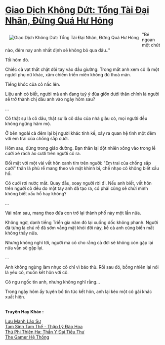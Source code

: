 <a href="https://utruyen.com/giao-dich-khong-dut-tong-tai-dai-nhan-dung-qua-hu-hong/17388/" title="Giao Dịch Không Dứt: Tổng Tài Đại Nhân, Đừng Quá Hư Hỏng"><h1>Giao Dịch Không Dứt: Tổng Tài Đại Nhân, Đừng Quá Hư Hỏng</h1></a><div style="display:table"><img align="right" style="float: left; padding: 10px;" src="https://utruyen.com/images/story/200x260/giao-dich-khong-dut-tong-tai-dai-nhan-dung-qua-hu-hong.jpg" alt="Giao Dịch Không Dứt: Tổng Tài Đại Nhân, Đừng Quá Hư Hỏng">"Bé ngoan một chút nào, đêm nay anh nhất định sẽ không bỏ qua đâu.."<p></p>Tối hôm đó.<p></p>Chiếc cà vạt thắt chặt đôi tay vào đầu giường. Trong mắt anh xem cô là một người phụ nữ khác, xâm chiếm triền miên không đủ thoả mãn.<p></p>Tiếng khóc của cô nấc lên.<p></p>Liệu anh có biết, người mà anh đang tuỳ ý đùa giỡn dưới thân chính là người sẽ trở thành chị dâu anh vào ngày hôm sau?<p></p>...<p></p>Cô thật sự là cô dâu, thật sự là cô dâu của nhà giàu có, mọi người đều không ngừng hâm mộ.<p></p>Ở bên ngoài cả đêm lại bị người khác tính kế, xảy ra quan hệ tình một đêm với em trai của chồng sắp cưới.<p></p>Hôm sau, đứng trong giáo đường. Bạn thân lại đột nhiên xông vào trong lễ cưới xé rách áo cưới trên người cô ra.<p></p>Đối mặt với một vài vết hôn xanh tím trên người: "Em trai của chồng sắp cưới" thân là phù rể mang theo vẻ mặt khinh bỉ, chế nhạo cô không biết xấu hổ.<p></p>Cô cười rơi nước mắt. Quay đầu, xoay người rời đi. Nếu anh biết, vết hôn trên người cô đều do một tay anh đã tạo ra, có phải cũng sẽ chửi mình không biết xấu hổ hay không?<p></p>...<p></p>Vài năm sau, mang theo đứa con trở lại thành phố này một lần nữa.<p></p>Không ngờ, danh tiếng Triển gia năm đó lại xuống dốc không phanh. Người đã từng là chú rể đã sớm vắng mặt khỏi đời này, kể cả anh cũng biến mất không thấy nữa.<p></p>Nhưng không nghĩ tới, người mà cô cho rằng cả đời sẽ không còn gặp lại nữa vẫn sẽ gặp lại.<p></p>...<p></p>Anh không ngừng làm nhục cô chỉ vì báo thù. Rồi sau đó, bỗng nhiên lại nói là yêu cô, muốn kết hôn với cô.<p></p>Cô ngu ngốc tin anh, nhưng không nghĩ rằng...<p></p>Trong ngày hôm ấy tuyên bố tin tức kết hôn, anh lại kéo một cô gái khác xuất hiện.</div><p><br><b>Truyện Hay Khác :</b></p><a href="https://utruyen.com/luu-manh-lao-su/525/" alt="Lưu Manh Lão Sư">Lưu Manh Lão Sư</a><br/><a href="https://github.com/quanluxury/truyenhot/tree/master/truyenhay/8877/" alt="Tam Sinh Tam Thế - Thập Lý Đào Hoa">Tam Sinh Tam Thế - Thập Lý Đào Hoa</a><br/><a href="https://github.com/quanluxury/truyenhot/tree/master/truyenhay/17534/" alt="Thú Phi Thiên Hạ: Thần Y Đại Tiểu Thư">Thú Phi Thiên Hạ: Thần Y Đại Tiểu Thư</a><br/><a href="https://github.com/quanluxury/truyenhot/tree/master/truyenhay/15083/" alt="The Gamer Hệ Thống">The Gamer Hệ Thống</a><br/>